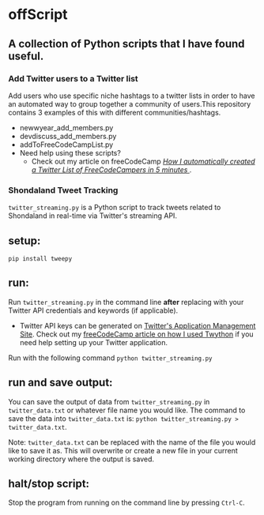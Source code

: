 # offScript

## A collection of Python scripts that I have found useful.

### Add Twitter users to a Twitter list
Add users who use specific niche hashtags to a twitter lists in order to have an automated way to group together a community of users.This repository contains 3 examples of this with different communities/hashtags. 
- newwyear_add_members.py
- devdiscuss_add_members.py
- addToFreeCodeCampList.py
- Need help using these scripts?
  - Check out my article on freeCodeCamp *[How I automatically created a Twitter List of FreeCodeCampers in 5 minutes
](https://medium.freecodecamp.org/how-i-automatically-created-a-twitter-list-of-freecodecampers-in-5-minutes-425f0b922118)*.

### Shondaland Tweet Tracking

`twitter_streaming.py` is a Python script to track tweets related to Shondaland in real-time via Twitter's streaming API. 

## setup:
`pip install tweepy`

## run:
Run `twitter_streaming.py` in the command line **after** replacing with your Twitter API credentials and keywords (if applicable).

- Twitter API keys can be generated on [Twitter's Application Management Site](https://apps.twitter.com/). Check out my [freeCodeCamp article on how I used Twython](https://medium.freecodecamp.org/how-i-automatically-created-a-twitter-list-of-freecodecampers-in-5-minutes-425f0b922118) if you need help setting up your Twitter application.


Run with the following command `python twitter_streaming.py`

## run and save output:

You can save the output of data from  `twitter_streaming.py` in `twitter_data.txt` or whatever file name you would like. The command to save the data into `twitter_data.txt` is:  `python twitter_streaming.py > twitter_data.txt`.

Note: `twitter_data.txt` can be replaced with the name of the file you would like to save it as. This will overwrite or create a new file in your current working directory where the output is saved.

## halt/stop script:

Stop the program from running on the command line by pressing `Ctrl-C`.
